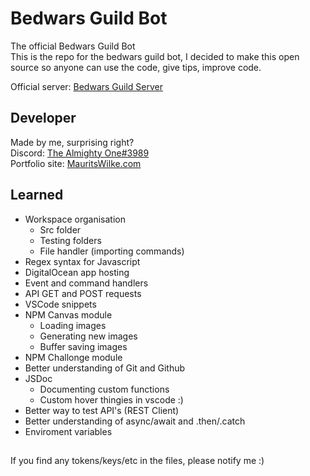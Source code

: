 # Bedwars Guild Bot

The official Bedwars Guild Bot \
This is the repo for the bedwars guild bot, I decided to make this open source so anyone can use the code, give tips, improve code.

Official server: [Bedwars Guild Server](https://discord.gg/VmAQ6rpsHg)

## Developer

Made by me, surprising right? \
Discord: [The Almighty One#3989](https://discord.com/users/378874450105466880/) \
Portfolio site: [MauritsWilke.com](https://www.mauritswilke.com)

## Learned

- Workspace organisation
  - Src folder
  - Testing folders
  - File handler (importing commands)
- Regex syntax for Javascript
- DigitalOcean app hosting
- Event and command handlers
- API GET and POST requests
- VSCode snippets
- NPM Canvas module
  - Loading images
  - Generating new images
  - Buffer saving images
- NPM Challonge module
- Better understanding of Git and Github
- JSDoc
  - Documenting custom functions
  - Custom hover thingies in vscode :)
- Better way to test API's (REST Client)
- Better understanding of async/await and .then/.catch
- Enviroment variables

##

If you find any tokens/keys/etc in the files, please notify me :)
